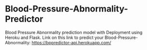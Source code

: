 # Blood-Pressure-Abnormality-Predictor
Blood Pressure Abnormality prediction model with Deployment using Heroku and Flask.
Link on this link to predict your Blood-Pressure-Abnormality: https://bppredictor-api.herokuapp.com/
